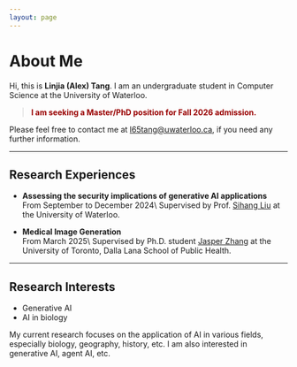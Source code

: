 ```yaml
---
layout: page
---
```


# About Me

  Hi, this is **Linjia (Alex) Tang**. I am an undergraduate student in Computer Science at the University of Waterloo.

> **<font color="#990000">I am seeking a Master/PhD position for Fall 2026 admission.</font>**
 
 Please feel free to contact me at l65tang@uwaterloo.ca, if you need any further information.

---

## Research Experiences

- **Assessing the security implications of generative AI applications**  
  From September to December 2024\\
  Supervised by Prof. [Sihang Liu](https://www.sihangliu.com/) at the University of Waterloo.

- **Medical Image Generation**  
  From March 2025\\
  Supervised by Ph.D. student [Jasper Zhang](https://jasperzhang.com/) at the University of Toronto, Dalla Lana School of Public Health.

---

## Research Interests

- Generative AI
- AI in biology

My current research focuses on the application of AI in various fields, especially biology, geography, history, etc. I am also interested in generative AI, agent AI, etc.

